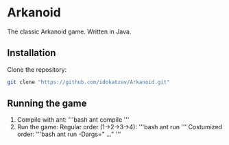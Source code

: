 # Arkanoid
The classic Arkanoid game. Written in Java.

## Installation
Clone the repository:
```bash
git clone "https://github.com/idokatzav/Arkanoid.git"
```

## Running the game
1. Compile with ant: '''bash
ant compile
'''
2. Run the game:
Regular order (1->2->3->4): '''bash
ant run
'''
Costumized order: '''bash
ant run -Dargs="<level1> <level2> ..."
'''
